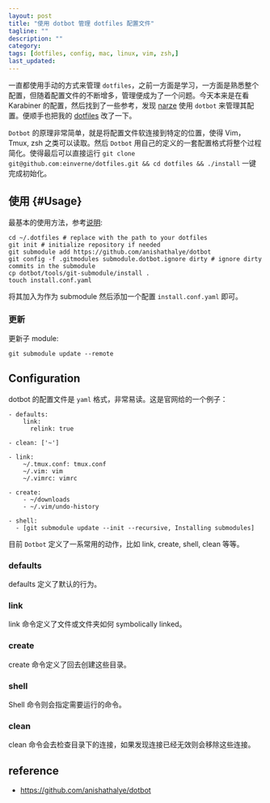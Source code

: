 ```yaml
---
layout: post
title: "使用 dotbot 管理 dotfiles 配置文件"
tagline: ""
description: ""
category:
tags: [dotfiles, config, mac, linux, vim, zsh,]
last_updated:
---
```


一直都使用手动的方式来管理 `dotfiles`，之前一方面是学习，一方面是熟悉整个配置，但随着配置文件的不断增多，管理便成为了一个问题。今天本来是在看 Karabiner 的配置，然后找到了一些参考，发现 [narze](https://github.com/narze/) 使用 `dotbot` 来管理其配置。便顺手也把我的 [dotfiles](https://github.com/einverne/dotfiles) 改了一下。

`Dotbot` 的原理非常简单，就是将配置文件软连接到特定的位置，使得 Vim，Tmux, zsh 之类可以读取。然后 `Dotbot` 用自己的定义的一套配置格式将整个过程简化。使得最后可以直接运行 `git clone git@github.com:einverne/dotfiles.git && cd dotfiles && ./install` 一键完成初始化。

## 使用 {#Usage}
最基本的使用方法，参考[说明](https://github.com/anishathalye/dotbot#getting-started):

```
cd ~/.dotfiles # replace with the path to your dotfiles
git init # initialize repository if needed
git submodule add https://github.com/anishathalye/dotbot
git config -f .gitmodules submodule.dotbot.ignore dirty # ignore dirty commits in the submodule
cp dotbot/tools/git-submodule/install .
touch install.conf.yaml
```

将其加入为作为 submodule 然后添加一个配置 `install.conf.yaml` 即可。

### 更新
更新子 module:

```
git submodule update --remote 
```


## Configuration

dotbot 的配置文件是 `yaml` 格式，非常易读。这是官网给的一个例子：

```
- defaults:
    link:
      relink: true

- clean: ['~']

- link:
    ~/.tmux.conf: tmux.conf
    ~/.vim: vim
    ~/.vimrc: vimrc

- create:
    - ~/downloads
    - ~/.vim/undo-history

- shell:
  - [git submodule update --init --recursive, Installing submodules]
```

目前 `Dotbot` 定义了一系常用的动作，比如 link, create, shell, clean 等等。

### defaults
defaults 定义了默认的行为。

### link

link 命令定义了文件或文件夹如何 symbolically linked。

### create

create 命令定义了回去创建这些目录。

### shell
Shell 命令则会指定需要运行的命令。

### clean
clean 命令会去检查目录下的连接，如果发现连接已经无效则会移除这些连接。


## reference

- <https://github.com/anishathalye/dotbot>
